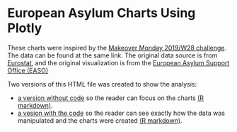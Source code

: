 # European Asylum Charts Using Plotly

These charts were inspired by the [Makeover Monday 2019/W28 challenge](https://data.world/makeovermonday/2019w28). The data can be found at the same link. The original data source is from [Eurostat](http://appsso.eurostat.ec.europa.eu/nui/show.do?dataset=migr_asyappctza&lang=en), and the original visualization is from the [European Asylum Support Office (EASO)](https://www.easo.europa.eu/asylum-trends-annual-report-2018)

Two versions of this HTML file was created to show the analysis:

- [a version without code](https://samedwardes.github.io/euro-asylum/European_Asylum_noCode) so the reader can focus on the charts [(R markdown)](https://github.com/SamEdwardes/euro-asylum/blob/master/European_Asylum_noCode.Rmd).
- [a vesion with the code](https://samedwardes.github.io/euro-asylum/European_Asylum_withCode) so the reader can see exactly how the data was manipulated and the charts were created [(R markdown)](https://github.com/SamEdwardes/euro-asylum/blob/master/European_Asylum_withCode.Rmd).
